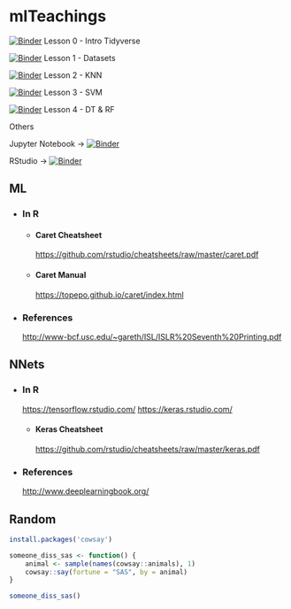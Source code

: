# mlTeachings


[![Binder](http://mybinder.org/badge.svg)](http://beta.mybinder.org/v2/gh/gbonomib/mlTeachings/master?urlpath=lab?filepath=lessons/one/0_intro_tidiverse.ipynb) Lesson 0 - Intro Tidyverse

[![Binder](http://mybinder.org/badge.svg)](http://beta.mybinder.org/v2/gh/gbonomib/mlTeachings/master?urlpath=lab?filepath=lessons/one/1_datasets.ipynb) Lesson 1 - Datasets

[![Binder](http://mybinder.org/badge.svg)](http://beta.mybinder.org/v2/gh/gbonomib/mlTeachings/master?urlpath=lab?filepath=lessons/one/2_knn.ipynb) Lesson 2 - KNN

[![Binder](http://mybinder.org/badge.svg)](http://beta.mybinder.org/v2/gh/gbonomib/mlTeachings/master?urlpath=lab?filepath=lessons/one/3_svm.ipynb) Lesson 3 - SVM

[![Binder](http://mybinder.org/badge.svg)](http://beta.mybinder.org/v2/gh/gbonomib/mlTeachings/master?urlpath=lab?filepath=lessons/one/4_dt.ipynb) Lesson 4 - DT & RF

Others

Jupyter Notebook -> [![Binder](http://mybinder.org/badge.svg)](http://beta.mybinder.org/v2/gh/gbonomib/mlTeachings/master?urlpath=tree)

RStudio -> [![Binder](http://mybinder.org/badge.svg)](http://beta.mybinder.org/v2/gh/gbonomib/mlTeachings/master?urlpath=rstudio)

## ML
* ### In R
    * #### Caret Cheatsheet
        https://github.com/rstudio/cheatsheets/raw/master/caret.pdf
    * #### Caret Manual
         https://topepo.github.io/caret/index.html
* ### References
    http://www-bcf.usc.edu/~gareth/ISL/ISLR%20Seventh%20Printing.pdf

## NNets
* ### In R
    https://tensorflow.rstudio.com/
    https://keras.rstudio.com/
    * #### Keras Cheatsheet
        https://github.com/rstudio/cheatsheets/raw/master/keras.pdf
*   ### References
    http://www.deeplearningbook.org/

## Random

```r
install.packages('cowsay')

someone_diss_sas <- function() {
    animal <- sample(names(cowsay::animals), 1) 
    cowsay::say(fortune = "SAS", by = animal)  
}

someone_diss_sas()

```

